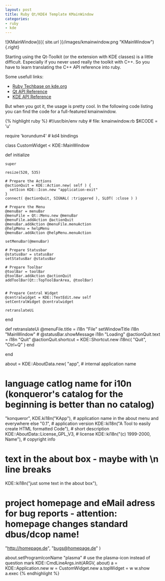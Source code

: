 ```yaml
---
layout: post
title: Ruby Qt/KDE4 Template KMainWindow
categories:
- ruby
- kde
---
```


![KMainWindow]({{ site.url }}/images/kmainwindow.png "KMainWindow"){.right}

Starting using the Qt-Toolkit (or the extension with KDE classes) is a little difficult. Especially if you never used really the toolkit with C++. So you have to learn translating the C++ API reference into ruby.

Some usefull links:
- [Ruby Techbase on kde.org](http://techbase.kde.org/Development/Languages/Ruby)
- [Qt API Reference](http://doc.qtsoftware.com/)
- [KDE API Reference](http://api.kde.org/)

But when you got it, the usage is pretty cool. In the following code listing you can find the code for a full-featured kmainwindow.

<div class="clearfix"></div>
{% highlight ruby %}
#!/usr/bin/env ruby
# file: kmainwindow.rb
$KCODE = 'u'

require 'korundum4' # kd4 bindings

class CustomWidget < KDE::MainWindow

  def initialize

    super

    resize(520, 535)

    # Prepare the Actions
    @actionQuit = KDE::Action.new( self ) {
      setIcon KDE::Icon.new "application-exit"
    }
    connect( @actionQuit, SIGNAL( :triggered ), SLOT( :close ) )

    # Prepare the Menu
    @menuBar = menuBar
    @menuFile = Qt::Menu.new @menuBar
    @menuFile.addAction @actionQuit
    @menuBar.addAction @menuFile.menuAction
    @helpMenu = helpMenu
    @menuBar.addAction @helpMenu.menuAction

    setMenuBar(@menuBar)

    # Prepare Statusbar
    @statusBar = statusBar
    setStatusBar @statusBar

    # Prepare Toolbar
    @toolBar = toolBar
    @toolBar.addAction @actionQuit
    addToolBar(Qt::TopToolBarArea, @toolBar)


    # Prepare Central Widget
    @centralwidget = KDE::TextEdit.new self
    setCentralWidget @centralwidget

    retranslateUi
  end

  def retranslateUi
    @menuFile.title = i18n "File"
    setWindowTitle i18n "MainWindow"
    # @statusBar.showMessage i18n "Loading"
    @actionQuit.text = i18n "Quit"
    @actionQuit.shortcut =  KDE::Shortcut.new i18nc( "Quit", "Ctrl+Q" )
end

end

about = KDE::AboutData.new(
  "app",                           # internal application name
  # language catlog name for i10n (konqueror's catalog for the beginning is better than no catalog)
  "konqueror",
  KDE.ki18n("KApp"),                 # application name in the about menu and everywhere else
  "0.1",                             # application version
  KDE::ki18n("A Tool to easily create HTML formatted Code"),  # short description
  KDE::AboutData::License_GPL_V3,    # license
  KDE::ki18n("(c) 1999-2000, Name"), # copyright info
  # text in the about box - maybe with \n line breaks
  KDE::ki18n("just some text in the about box"),
  # project homepage and eMail adress for bug reports - attention: homepage changes standard dbus/dcop name!
  "http://homepage.de", "bugs@homepage.de" )

about.setProgramIconName  "plasma" # use the plasma-icon instead of question mark
KDE::CmdLineArgs.init(ARGV, about)
a = KDE::Application.new
w = CustomWidget.new
a.topWidget = w
w.show
a.exec
{% endhighlight %}